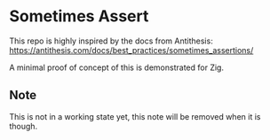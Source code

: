 # Sometimes Assert

This repo is highly inspired by the docs from Antithesis:
https://antithesis.com/docs/best_practices/sometimes_assertions/

A minimal proof of concept of this is demonstrated for Zig.

## Note

This is not in a working state yet, this note will be removed
when it is though.